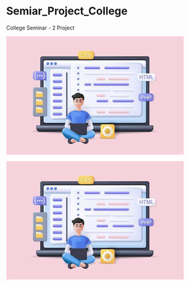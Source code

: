 # Semiar_Project_College
 College Seminar - 2 Project

![Image Description](https://github.com/iitzIrFan/Semiar_Project_College/blob/main/OIP.jpeg)

[![Video Description](https://github.com/iitzIrFan/Semiar_Project_College/blob/main/OIP.jpeg)](https://github.com/iitzIrFan/Semiar_Project_College/blob/main/Demo%20Video.mp4)
